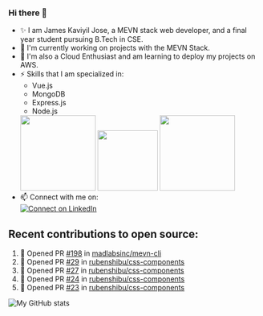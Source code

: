 ### Hi there 👋

<!--
**jamesjose03/jamesjose03** is a ✨ _special_ ✨ repository because its `README.md` (this file) appears on your GitHub profile.

Here are some ideas to get you started:

- 🔭 I’m currently working on ...
- 🌱 I’m currently learning ...
- 👯 I’m looking to collaborate on ...
- 🤔 I’m looking for help with ...
- 💬 Ask me about ...
- 📫 How to reach me: ...
- 😄 Pronouns: ...
- ⚡ Fun fact: ...
-->
- ✨ I am James Kaviyil Jose, a MEVN stack web developer, and a final year student pursuing B.Tech in CSE.
- 🔭 I'm currently working on projects with the MEVN Stack.
- 🌱 I'm also a Cloud Enthusiast and am learning to deploy my projects on AWS.
- ⚡ Skills that I am specialized in: 
  - Vue.js 
  - MongoDB
  - Express.js
  - Node.js
  <img src="https://madewithnetwork.ams3.cdn.digitaloceanspaces.com/spatie-space-production/4952/mevn-cli.jpg" width="150">
  <img src="https://seeklogo.com/images/A/amazon-web-services-aws-logo-6C2E3DCD3E-seeklogo.com.png" width="120">
  <img src="https://cloud.google.com/images/velostrata/cloud-lockup-logo.png" width="150">
- 📫 Connect with me on:  
[![Connect on LinkedIn](https://img.shields.io/badge/--linkedin?label=LinkedIn&logo=LinkedIn&style=social)](https://www.linkedin.com/in/jamesjose03)

## Recent contributions to open source:
<!--START_SECTION:activity-->
1. 💪 Opened PR [#198](https://github.com/madlabsinc/mevn-cli/pull/198) in [madlabsinc/mevn-cli](https://github.com/madlabsinc/mevn-cli)
2. 💪 Opened PR [#29](https://github.com/rubenshibu/css-components/pull/29) in [rubenshibu/css-components](https://github.com/rubenshibu/css-components)
3. 💪 Opened PR [#27](https://github.com/rubenshibu/css-components/pull/27) in [rubenshibu/css-components](https://github.com/rubenshibu/css-components)
4. 💪 Opened PR [#24](https://github.com/rubenshibu/css-components/pull/24) in [rubenshibu/css-components](https://github.com/rubenshibu/css-components)
5. 💪 Opened PR [#23](https://github.com/rubenshibu/css-components/pull/23) in [rubenshibu/css-components](https://github.com/rubenshibu/css-components)
<!--END_SECTION:activity-->

![My GitHub stats](https://github-readme-stats.vercel.app/api?username=jamesjose03&show_icons=true&hide_border=true)
